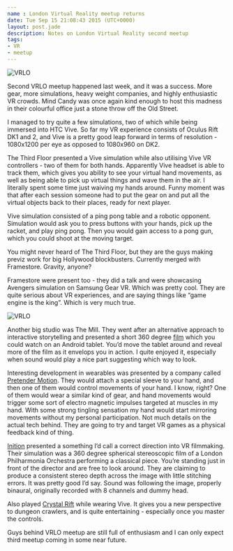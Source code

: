 ```yaml
---
name : London Virtual Reality meetup returns
date: Tue Sep 15 21:08:43 2015 (UTC+0000)
layout: post.jade
description: Notes on London Virtual Reality second meetup
tags:
- VR
- meetup
---
```


<img src="/photos/VRLO2.jpg" class="featured" alt="VRLO">

Second VRLO meetup happened last week, and it was a success. More gear, more simulations, heavy weight companies, and highly enthusiastic VR crowds. Mind Candy was once again kind enough to host this madness in their colourful office just a stone throw off the Old Street.

I managed to try quite a few simulations, two of which while being immersed into HTC Vive. So far my VR experience consists of Oculus Rift DK1 and 2, and Vive is a pretty good leap forward in terms of resolution - 1080x1200 per eye as opposed to 1080x960 on DK2.

The Third Floor presented a Vive simulation while also utilising Vive VR controllers - two of them for both hands. Apparently Vive headset is able to track them, which gives you ability to see your virtual hand movements, as well as being able to pick up virtual things and wave them in the air. I literally spent some time just waiving my hands around. Funny moment was that after each session someone had to put the gear on and put all the virtual objects back to their places, ready for next player.

Vive simulation consisted of a ping pong table and a robotic opponent. Simulation would ask you to press buttons with your hands, pick up the racket, and play ping pong. Then you would gain access to a pong gun, which you could shoot at the moving target.

You might never heard of The Third Floor, but they are the guys making previz work for big Hollywood blockbusters. Currently merged with Framestore. Gravity, anyone?

Framestore were present too - they did a talk and were showcasing Avengers simulation on Samsung Gear VR. Which was pretty cool. They are quite serious about VR experiences, and are saying things like “game engine is the king”. Which is very much true.

<img src="/photos/VRLO2-3.jpg" class="featured" alt="VRLO">

Another big studio was The Mill. They went after an alternative approach to interactive storytelling and presented a short 360 degree [film](http://www.adweek.com/adfreak/google-and-mill-take-mobile-filmmaking-next-level-360-degree-help-165105) which you could watch on an Android tablet. You’d move the tablet around and reveal more of the film as it envelops you in action. I quite enjoyed it, especially when sound would play a nice part suggesting which way to look.

Interesting development in wearables was presented by a company called [Pretender Motion](http://www.pretendermotion.io/). They would attach a special sleeve to your hand, and then one of them would control movements of your hand. I know, right? One of them would wear a similar kind of gear, and hand movements would trigger some sort of electro magnetic impulses targeted at muscles in my hand. With some strong tingling sensation my hand would start mirroring movements without my personal participation. Not much details on the actual tech behind. They are going to try and target VR games as a physical feedback kind of thing.

[Inition](https://www.inition.co.uk/) presented a something I’d call a correct direction into VR filmmaking. Their simulation was a 360 degree spherical stereoscopic film of a London Philharmonia Orchestra performing a classical piece. You’re standing just in front of the director and are free to look around. They are claiming to produce a consistent stereo depth across the image with little stitching errors. It was pretty good I’d say. Sound was following the image, properly binaural, originally recorded with 8 channels and dummy head.

Also played [Crystal Rift](http://www.crystalrift.com/) while wearing Vive. It gives you a new perspective to dungeon crawlers, and is quite entertaining - especially once you master the controls.

Guys behind VRLO meetup are still full of enthusiasm and I can only expect third meetup coming in some near future.
